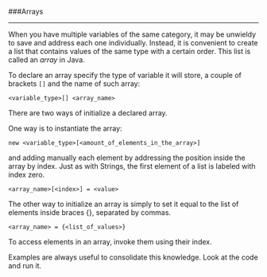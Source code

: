 ###Arrays
***

When you have multiple variables of the same category, it may
be unwieldy to save and address each one individually.
Instead, it is convenient to create a list that contains values
of the same type with a certain order. This list is called
an *array* in Java.

To declare an array specify the type of variable it will
store, a couple of brackets `[]` and the name of such array:

`<variable_type>[] <array_name>`

There are two ways of initialize a declared array.

One way is to instantiate the array:

`new <variable_type>[<amount_of_elements_in_the_array>]`

and adding manually each element by addressing the position
inside the array by index. Just as with Strings, the first element of a list is labeled with index zero.

`<array_name>[<index>] = <value>`

The other way to initialize an array is simply to set it
equal to the list of elements inside braces {}, separated by commas.

`<array_name> = {<list_of_values>}`

To access elements in an array, invoke them using their index.

Examples are always useful to consolidate this knowledge.
Look at the code and run it.